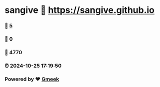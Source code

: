 # sangive :link: https://sangive.github.io 
### :page_facing_up: [5](https://sangive.github.io/tag.html) 
### :speech_balloon: 0 
### :hibiscus: 4770 
### :alarm_clock: 2024-10-25 17:19:50 
### Powered by :heart: [Gmeek](https://github.com/Meekdai/Gmeek)
